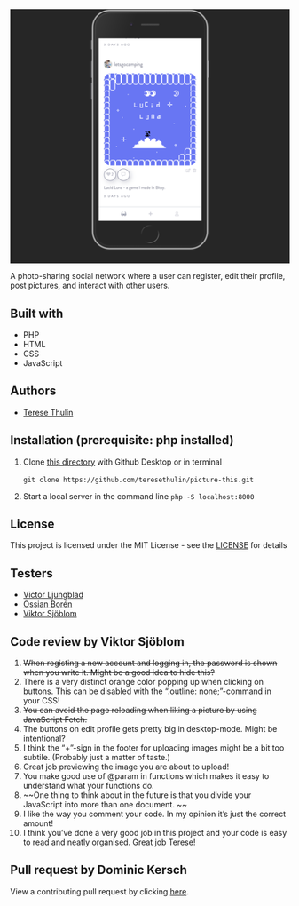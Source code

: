 <img src="/public/picture-this-preview.png" alt="Picture This" align="center">

A photo-sharing social network where a user can register, edit their profile, post pictures, and interact with other users.

## Built with
- PHP
- HTML
- CSS
- JavaScript

## Authors
- [Terese Thulin](https://github.com/teresethulin)


## Installation (prerequisite: php installed)
1. Clone [this directory](https://github.com/teresethulin/picture-this.git) with Github Desktop or in terminal

    `git clone https://github.com/teresethulin/picture-this.git`
2. Start a local server in the command line
`php -S localhost:8000`


## License
This project is licensed under the MIT License - see the [LICENSE](https://github.com/teresethulin/mimi-memory/blob/master/LICENSE) for details

## Testers
- [Victor Ljungblad](https://github.com/Ljungblad)
- [Ossian Borén](https://github.com/catnipped)
- [Viktor Sjöblom](https://github.com/ViktorSjoblom)

## Code review by Viktor Sjöblom
1. ~~When registing a new account and logging in, the password is shown when you write it. Might be a good idea to hide this?~~
2. There is a very distinct orange color popping up when clicking on buttons. This can be disabled with the “.outline: none;”-command in your CSS!
3. ~~You can avoid the page reloading when liking a picture by using JavaScript Fetch.~~
4. The buttons on edit profile gets pretty big in desktop-mode. Might be intentional?
5. I think the “+”-sign in the footer for uploading images might be a bit too subtile. (Probably just a matter of taste.)
6. Great job previewing the image you are about to upload!
7. You make good use of @param in functions which makes it easy to understand what your functions do.
8. ~~One thing to think about in the future is that you divide your JavaScript into more than one document. ~~
9. I like the way you comment your code. In my opinion it’s just the correct amount!
10. I think you’ve done a very good job in this project and your code is easy to read and neatly organised. Great job Terese! 

## Pull request by Dominic Kersch
View a contributing pull request by clicking [here](https://github.com/teresethulin/picture-this/pull/2).

